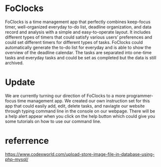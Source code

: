 # FoClocks
FoClocks is a time management app that perfectly combines keep-focus timer, well-organized everyday to-do list, deadline organization, and data record and analysis with a simple and easy-to-operate layout. It includes different types of timers that could satisfy various users’ preferences and could set different timers for different types of tasks. FoClocks could automatically generate the to-do list for everyday and is able to show the overview of the deadline calendar. The tasks are separated into one-time tasks and everyday tasks and could be set as completed but the data is still archived.

# Update
We are currently turning our direction of FoClocks to a more programmer-focus time management app. We created our own instruction set for this app that could easily add, edit, delete tasks, and naviagte our website through typing command line in the console on our webpage. There will be a help alert appear when you click on the help button which could give you some tutorials on how to use our command line.

# referrence
https://www.codexworld.com/upload-store-image-file-in-database-using-php-mysql/